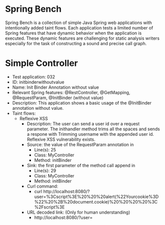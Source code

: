 # Spring Bench

Spring Bench is a collection of simple Java Spring web applications with intentionally added taint flows. 
Each application tests a limited number of Spring features that have dynamic behavior when the application is executed. 
These dynamic features are challenging for static analysis writers especially for the task of constructing a sound and precise call graph.   


# Simple Controller

* Test application: 032
* ID: initbinderwithoutvalue
* Name: Init Binder Annotation without value
* Relevant Spring features: @RestController, @GetMapping, @RequestParam, @InitBinder (without value)
* Description: This application shows a basic usage of the @InitBinder annotation without value. 
* Taint flows: 
  * Reflexive XSS
    * Description: The user can send a user id over a request parameter. The inithandler method trims all the spaces and sends a respone with Trimming username with the appended user id. Reflexive XSS vulnerability exists.  
    * Source: the value of the RequestParam annotation in 
        * Line(s): 25
        * Class: MyController
        * Method: initBinder
    * Sink: the first parameter of the method call append in
        * Line(s): 29
        * Class: MyController
        * Method: initBinder
    * Curl command: 
        * curl http://localhost:8080/?user=%3Cscript%3E%20%20%20alert(%22Yourcookie%3D%22%20%2B%20document.cookie)%20%20%20%20%3C%2Fscript%3E
    * URL decoded link: (Only for human understanding)
        * http://localhost:8080/?user=<script>   alert("Yourcookie=" + document.cookie)    </script>


